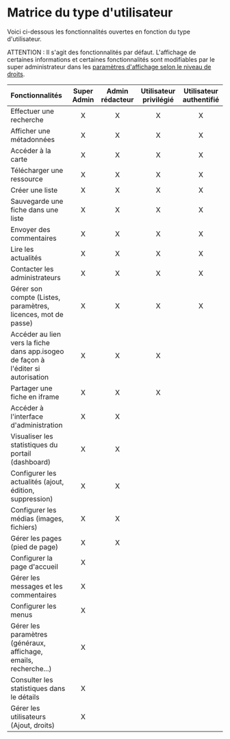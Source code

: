 # Matrice du type d'utilisateur

Voici ci-dessous les fonctionnalités ouvertes en fonction du type d'utilisateur.

ATTENTION : Il s'agit des fonctionnalités par défaut. L'affichage de certaines informations et certaines fonctionnalités sont modifiables par le super administrateur dans les [paramètres d'affichage selon le niveau de droits](/fr/settings/display/user-display.html). 

| Fonctionnalités | Super Admin | Admin rédacteur | Utilisateur privilégié | Utilisateur authentifié |
| :--- | :---: | :---: | :---: | :---: |
| Effectuer une recherche | X | X | X | X |
| Afficher une métadonnées | X | X | X | X |
| Accéder à la carte | X | X | X | X |
| Télécharger une ressource | X | X | X | X |
| Créer une liste | X | X | X | X |
| Sauvegarde une fiche dans une liste | X | X | X | X |
| Envoyer des commentaires | X | X | X | X |
| Lire les actualités | X | X | X | X |
| Contacter les administrateurs | X | X | X | X |
| Gérer son compte \(Listes, paramètres, licences, mot de passe\) | X | X | X | X |
| Accéder au lien vers la fiche dans app.isogeo de façon à l'éditer si autorisation | X | X | X |  |
| Partager une fiche en iframe | X | X | X |  |
| Accéder à l'interface d'administration | X | X |  |  |
| Visualiser les statistiques du portail \(dashboard\) | X | X |  |  |
| Configurer les actualités \(ajout, édition, suppression\) | X | X |  |  |
| Configurer les médias \(images, fichiers\) | X | X |  |  |
| Gérer les pages \(pied de page\) | X | X |  |  |
| Configurer la page d'accueil | X |  |  |  |
| Gérer les messages et les commentaires | X |  |  |  |
| Configurer les menus | X |  |  |  |
| Gérer les paramètres \(généraux, affichage, emails, recherche...\) | X |  |  |  |
| Consulter les statistiques dans le détails | X |  |  |  |
| Gérer les utilisateurs \(Ajout, droits\) | X |  |  |  |